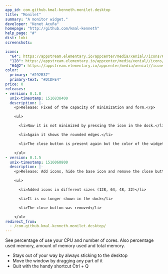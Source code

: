```yaml
---
app_id: com.github.kmal-kenneth.monilet.desktop
title: "Monilet"
summary: "A monitor widget."
developer: "Kenet Acuña"
homepage: "http://github.com/kmal-kenneth"
help_page: "#"
dist: loki
screenshots:

icons:
  "64": https://appstream.elementary.io/appcenter/media/xenial//icons/64x64/com.github.kmal-kenneth.monilet_com.github.kmal-kenneth.monilet.png
  "128": https://appstream.elementary.io/appcenter/media/xenial//icons/128x128/com.github.kmal-kenneth.monilet_com.github.kmal-kenneth.monilet.png
  "64@2": https://appstream.elementary.io/appcenter/media/xenial//icons/64x64@2/com.github.kmal-kenneth.monilet_com.github.kmal-kenneth.monilet.png
color:
  primary: "#292B37"
  primary-text: "#DCDFE4"
price: 0
releases:
- version: 0.1.8
  unix-timestamp: 1516838400
  description: |-
    <p>Release: Fixed of the capacity of minimization and form.</p>

    <ul>

      <li>Now it is not minimized by pressing the icon in the dock.</li>

      <li>Again it shows the rounded edges.</li>

      <li>The close button is present again but the color of the widget.</li>

    </ul>
- version: 0.1.5
  unix-timestamp: 1516060800
  description: |-
    <p>Release: Add icons, hide the base icon and remove the close button.</p>

    <ul>

      <li>Added icons in different sizes (128, 64, 48, 32)</li>

      <li>It is no longer shown in the dock</li>

      <li>The close button was removed</li>

    </ul>
redirect_from:
  - /com.github.kmal-kenneth.monilet.desktop/
---
```


<p>See percentage of use your CPU and number of cores. Also percentage used memory, amount of memory used and total memory.</p>
<ul>
  <li>Stays out of your way by always sticking to the desktop</li>
  <li>Move the window by dragging any part of it</li>
  <li>Quit with the handy shortcut Ctrl + Q</li>
</ul>